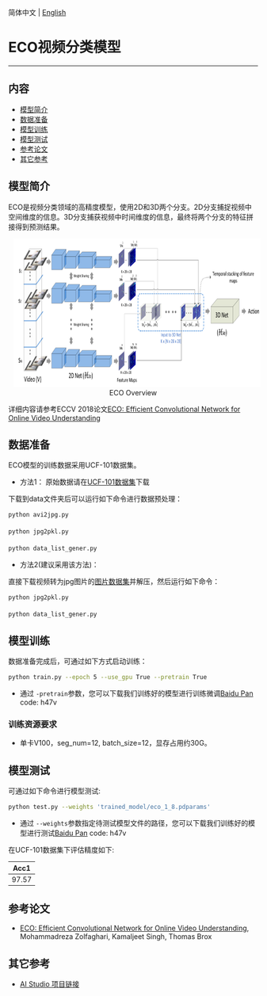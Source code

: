 简体中文 | [English](README_en.md)

# ECO视频分类模型

---
## 内容

- [模型简介](#模型简介)
- [数据准备](#数据准备)
- [模型训练](#模型训练)
- [模型测试](#模型测试)
- [参考论文](#参考论文)
- [其它参考](#其它参考)


## 模型简介

ECO是视频分类领域的高精度模型，使用2D和3D两个分支。2D分支捕捉视频中空间维度的信息。3D分支捕获视频中时间维度的信息，最终将两个分支的特征拼接得到预测结果。

<p align="center">
<img src="images/eco.png" height=300 width=500 hspace='10'/> <br />
ECO Overview
</p>

详细内容请参考ECCV 2018论文[ECO: Efficient Convolutional Network for Online Video Understanding](https://arxiv.org/abs/1804.09066)


## 数据准备

ECO模型的训练数据采用UCF-101数据集。

*  方法1：
原始数据请在[UCF-101数据集](https://www.crcv.ucf.edu/data/UCF101.php)下载

下载到data文件夹后可以运行如下命令进行数据预处理：

```bash
python avi2jpg.py

python jpg2pkl.py

python data_list_gener.py
```
*  方法2(建议采用该方法)：

直接下载视频转为jpg图片的[图片数据集](https://aistudio.baidu.com/aistudio/datasetdetail/52155)并解压，然后运行如下命令：

```bash
python jpg2pkl.py

python data_list_gener.py
```

## 模型训练

数据准备完成后，可通过如下方式启动训练：

```bash
python train.py --epoch 5 --use_gpu True --pretrain True

```
- 通过 `-pretrain`参数，您可以下载我们训练好的模型进行训练微调[Baidu Pan](https://pan.baidu.com/s/1yU3TILs-39CCPWuBD8NqHg) code: h47v


### 训练资源要求

*  单卡V100，seg\_num=12, batch\_size=12，显存占用约30G。


## 模型测试

可通过如下命令进行模型测试:

```bash
python test.py --weights 'trained_model/eco_1_8.pdparams'
```

- 通过 `--weights`参数指定待测试模型文件的路径，您可以下载我们训练好的模型进行测试[Baidu Pan](https://pan.baidu.com/s/1yU3TILs-39CCPWuBD8NqHg) code: h47v

在UCF-101数据集下评估精度如下:

| Acc1 | 
| :---: | 
| 97.57 | 


## 参考论文

- [ECO: Efficient Convolutional Network for Online Video Understanding](https://arxiv.org/abs/1804.09066), Mohammadreza Zolfaghari, Kamaljeet Singh, Thomas Brox 

## 其它参考

- [AI Studio 项目链接](https://aistudio.baidu.com/aistudio/projectdetail/674555)